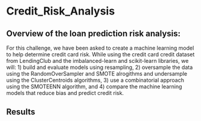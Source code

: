 # Credit_Risk_Analysis

## Overview of the loan prediction risk analysis:

For this challenge, we have been asked to create a machine learning model to help determine credit card risk. While using the credit card credit dataset from LendingClub and the imbalanced-learn and scikit-learn libraries, we will: 1) build and evaluate models using resampling, 2) oversample the data using the RandomOverSampler and SMOTE alrogithms and undersample using the ClusterCentroids algorithms, 3) use a combinatorial approach using the SMOTEENN algorithm, and 4) compare the machine learning models that reduce bias and predict credit risk.

## Results
